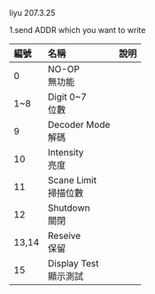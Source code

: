 liyu 207.3.25

1.send ADDR which you want to write

| 編號 | 名稱 | 說明 |
| :-- | :-- | :-- |
| 0     | NO-OP        <br> 無功能　|  |
| 1~8   | Digit 0~7    <br> 位數　　|  |
| 9     | Decoder Mode <br> 解碼　　|  |
| 10    | Intensity    <br> 亮度　　|  |
| 11    | Scane Limit  <br> 掃描位數|  |
| 12    | Shutdown     <br> 關閉　　|  |
| 13,14 | Reseive      <br> 保留　　|  |
| 15    | Display Test <br> 顯示測試|  |
